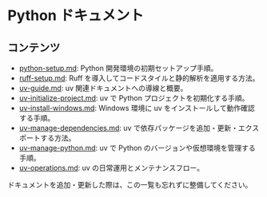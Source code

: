 # Python ドキュメント

## コンテンツ

- [python-setup.md](python-setup.md): Python 開発環境の初期セットアップ手順。
- [ruff-setup.md](ruff-setup.md): Ruff を導入してコードスタイルと静的解析を適用する方法。
- [uv-guide.md](uv-guide.md): uv 関連ドキュメントへの導線と概要。
- [uv-initialize-project.md](uv-initialize-project.md): uv で Python プロジェクトを初期化する手順。
- [uv-install-windows.md](uv-install-windows.md): Windows 環境に uv をインストールして動作確認する手順。
- [uv-manage-dependencies.md](uv-manage-dependencies.md): uv で依存パッケージを追加・更新・エクスポートする方法。
- [uv-manage-python.md](uv-manage-python.md): uv で Python のバージョンや仮想環境を管理する手順。
- [uv-operations.md](uv-operations.md): uv の日常運用とメンテナンスフロー。

ドキュメントを追加・更新した際は、この一覧も忘れずに整備してください。
